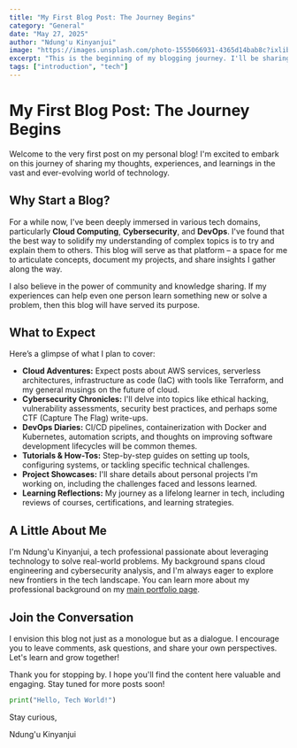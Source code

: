 ```yaml
---
title: "My First Blog Post: The Journey Begins"
category: "General"
date: "May 27, 2025"
author: "Ndung'u Kinyanjui"
image: "https://images.unsplash.com/photo-1555066931-4365d14bab8c?ixlib=rb-1.2.1&ixid=MnwxMjA3fDB8MHxwaG90by1wYWdlfHx8fGVufDB8fHx8&auto=format&fit=crop&w=1050&q=80"
excerpt: "This is the beginning of my blogging journey. I'll be sharing insights on cloud, cybersecurity, and more."
tags: ["introduction", "tech"]
---
```


# My First Blog Post: The Journey Begins

Welcome to the very first post on my personal blog! I'm excited to embark on this journey of sharing my thoughts, experiences, and learnings in the vast and ever-evolving world of technology.

## Why Start a Blog?

For a while now, I've been deeply immersed in various tech domains, particularly **Cloud Computing**, **Cybersecurity**, and **DevOps**. I've found that the best way to solidify my understanding of complex topics is to try and explain them to others. This blog will serve as that platform – a space for me to articulate concepts, document my projects, and share insights I gather along the way.

I also believe in the power of community and knowledge sharing. If my experiences can help even one person learn something new or solve a problem, then this blog will have served its purpose.

## What to Expect

Here’s a glimpse of what I plan to cover:

*   **Cloud Adventures:** Expect posts about AWS services, serverless architectures, infrastructure as code (IaC) with tools like Terraform, and my general musings on the future of cloud.
*   **Cybersecurity Chronicles:** I'll delve into topics like ethical hacking, vulnerability assessments, security best practices, and perhaps some CTF (Capture The Flag) write-ups.
*   **DevOps Diaries:** CI/CD pipelines, containerization with Docker and Kubernetes, automation scripts, and thoughts on improving software development lifecycles will be common themes.
*   **Tutorials & How-Tos:** Step-by-step guides on setting up tools, configuring systems, or tackling specific technical challenges.
*   **Project Showcases:** I'll share details about personal projects I'm working on, including the challenges faced and lessons learned.
*   **Learning Reflections:** My journey as a lifelong learner in tech, including reviews of courses, certifications, and learning strategies.

## A Little About Me

I'm Ndung'u Kinyanjui, a tech professional passionate about leveraging technology to solve real-world problems. My background spans cloud engineering and cybersecurity analysis, and I'm always eager to explore new frontiers in the tech landscape. You can learn more about my professional background on my [main portfolio page](index.html#about).

## Join the Conversation

I envision this blog not just as a monologue but as a dialogue. I encourage you to leave comments, ask questions, and share your own perspectives. Let's learn and grow together!

Thank you for stopping by. I hope you'll find the content here valuable and engaging. Stay tuned for more posts soon!

```python
print("Hello, Tech World!")
```

Stay curious,

Ndung'u Kinyanjui
